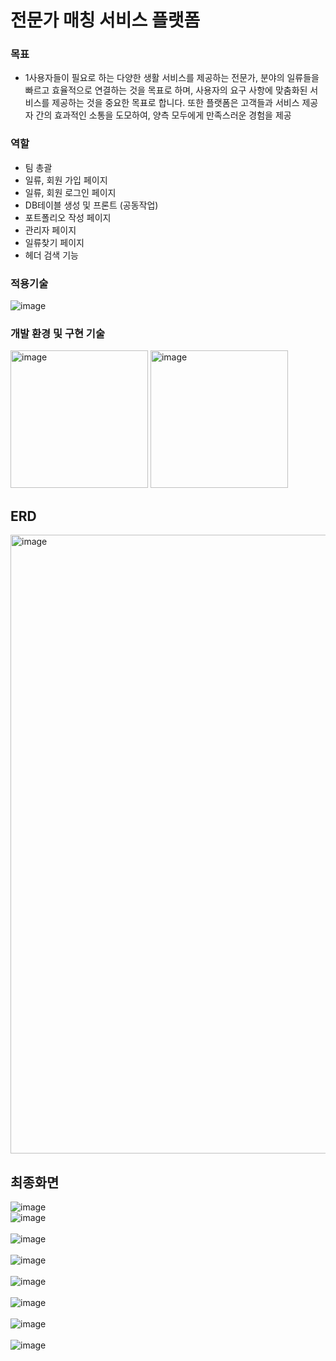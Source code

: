 # 전문가 매칭 서비스 플랫폼

### **목표**


- 1사용자들이 필요로 하는 다양한 생활 서비스를 제공하는 전문가, 분야의 일류들을 빠르고 효율적으로 연결하는 것을 목표로 하며, 사용자의 요구 사항에 맞춤화된 서비스를 제공하는 것을 중요한 목표로 합니다. 또한 플랫폼은 고객들과 서비스 제공자 간의 효과적인 소통을 도모하여, 양측 모두에게 만족스러운 경험을 제공

### **역할**
- 팀 총괄 
- 일류, 회원 가입 페이지 
- 일류, 회원 로그인 페이지
- DB테이블 생성 및 프론트 (공동작업)
- 포트폴리오 작성 페이지 
- 관리자 페이지
- 일류찾기 페이지 
- 헤더 검색 기능

### **적용기술**
![image](https://github.com/kimhagyung/soldesk_project/assets/88253931/6c19d196-82a9-445c-8427-9570f3b05687)


### **개발 환경 및 구현 기술** 

<img width="220" alt="image" src="https://github.com/kimhagyung/soldesk_project/assets/88253931/12402372-89e2-49eb-a066-f7df834fc20f">

<img width="220" alt="image" src="https://github.com/kimhagyung/soldesk_project/assets/88253931/5559db47-a06a-4780-a02a-4a168f7f56bc">

## **ERD**

<img width="990" alt="image" src="https://github.com/kimhagyung/soldesk_project/assets/88253931/59c42320-d0a3-41c7-829e-8cf477749960">

## **최종화면**

![image](https://github.com/kimhagyung/soldesk_project/assets/88253931/ab8bfdeb-e9ef-460c-9e44-58abeb5bb18e)
<br>![image](https://github.com/kimhagyung/soldesk_project/assets/88253931/942dcb3a-746a-4470-81f2-248c37f58773)<br>
<br>![image](https://github.com/kimhagyung/soldesk_project/assets/88253931/a39f6ca6-ace9-4326-8d6b-e391b23dd462)<br>
<br>![image](https://github.com/kimhagyung/soldesk_project/assets/88253931/483825c8-2b9d-4004-be98-eb045d129839) <br>
<br>![image](https://github.com/kimhagyung/soldesk_project/assets/88253931/c9e136d2-b4c5-40bd-96cc-0906cb9c8fb3)<br>
<br>![image](https://github.com/kimhagyung/soldesk_project/assets/88253931/d4c296e7-3c34-47cd-87e4-a0baf720be10)<br>
<br>![image](https://github.com/kimhagyung/soldesk_project/assets/88253931/b1d2e6ae-a90a-48df-843c-ab56cddac930)<br>
<br>![image](https://github.com/kimhagyung/soldesk_project/assets/88253931/3bf7d2e9-68c6-43cc-a389-5a2a6cec4a16)<br>










